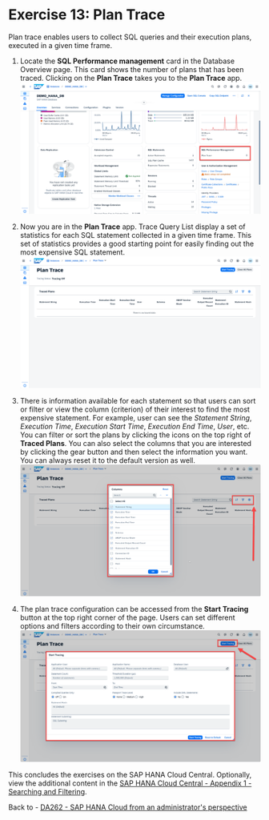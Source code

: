 # Exercise 13: Plan Trace
Plan trace enables users to collect SQL queries and their execution plans, executed in a given time frame.

1. Locate the **SQL Performance management** card in the Database Overview page. This card shows the number of plans that has been traced. Clicking on the **Plan Trace** takes you to the **Plan Trace** app. 
    <kbd>
    ![](./images/1.png)
    </kbd>
2. Now you are in the **Plan Trace** app. Trace Query List display a set of statistics for each SQL statement collected in a given time frame. This set of statistics provides a good starting point for easily finding out the most expensive SQL statement. 
   <kbd>
    ![](./images/2.png)
    </kbd>
   
3. There is information available for each statement so that users can sort or filter or view the column (criterion) of their interest to find the most expensive statement. For example, user can see the *Statement String*, *Execution Time*, *Execution Start Time*, *Execution End Time*, *User*, etc. You can filter or sort the plans by clicking the icons on the top right of **Traced Plans**. You can also select the columns that you are interested by clicking the gear button and then select the information you want. You can always reset it to the default version as well.
   <kbd>
    ![](./images/3.png)
    </kbd>
4. The plan trace configuration can be accessed from the **Start Tracing** button at the top right corner of the page. Users can set different options and filters according to their own circumstance.
    <kbd>
    ![](./images/4.png)
    </kbd>

This concludes the exercises on the SAP HANA Cloud Central. Optionally, view the additional content in the [SAP HANA Cloud Central - Appendix 1 - Searching and Filtering](../appendix1-Filtering/README.md).

Back to - [DA262 - SAP HANA Cloud from an administrator's perspective](../../../README.md)
